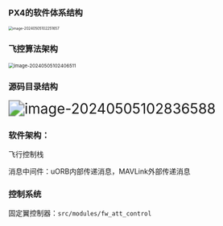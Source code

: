 ### PX4的软件体系结构

<img src="C:\Users\丁晓琪\AppData\Roaming\Typora\typora-user-images\image-20240505102251657.png" alt="image-20240505102251657" style="zoom:50%;" />

### 飞控算法架构

<img src="C:\Users\丁晓琪\AppData\Roaming\Typora\typora-user-images\image-20240505102406511.png" alt="image-20240505102406511" style="zoom:67%;" />

### 源码目录结构

<img src="C:\Users\丁晓琪\AppData\Roaming\Typora\typora-user-images\image-20240505102836588.png" alt="image-20240505102836588" style="zoom:200%;" />

### 软件架构：

飞行控制栈

消息中间件：uORB内部传递消息，MAVLink外部传递消息

### 控制系统

固定翼控制器：`src/modules/fw_att_control`

